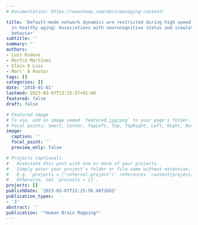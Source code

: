 ```yaml
---
# Documentation: https://wowchemy.com/docs/managing-content/

title: 'Default-mode network dynamics are restricted during high speed discrimination
  in healthy aging: Associations with neurocognitive status and simulated driving
  behavior'
subtitle: ''
summary: ''
authors:
- Luis Eudave
- Mart\ń Martı́nez
- Elkin O Luis
- Mar\' ́A Pastor
tags: []
categories: []
date: '2018-01-01'
lastmod: 2023-03-07T13:25:57+01:00
featured: false
draft: false

# Featured image
# To use, add an image named `featured.jpg/png` to your page's folder.
# Focal points: Smart, Center, TopLeft, Top, TopRight, Left, Right, BottomLeft, Bottom, BottomRight.
image:
  caption: ''
  focal_point: ''
  preview_only: false

# Projects (optional).
#   Associate this post with one or more of your projects.
#   Simply enter your project's folder or file name without extension.
#   E.g. `projects = ["internal-project"]` references `content/project/deep-learning/index.md`.
#   Otherwise, set `projects = []`.
projects: []
publishDate: '2023-03-07T12:25:56.687266Z'
publication_types:
- '2'
abstract: ''
publication: '*Human Brain Mapping*'
---
```

